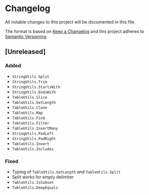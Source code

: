 # Changelog

All notable changes to this project will be documented in this file.

The format is based on [Keep a Changelog](http://keepachangelog.com/en/1.0.0/)
and this project adheres to [Semantic Versioning](http://semver.org/spec/v2.0.0.html).

## [Unreleased]

### Added

* `StringUtils.Split`
* `StringUtils.Trim`
* `StringUtils.StartsWith`
* `StringUtils.EndsWith`
* `TableUtils.Slice`
* `TableUtils.GetLength`
* `TableUtils.Clone`
* `TableUtils.Map`
* `TableUtils.Find`
* `TableUtils.Filter`
* `TableUtils.InsertMany`
* `StringUtils.PadLeft`
* `StringUtils.PadRight`
* `TableUtils.Invert`
* `TableUtils.Includes`

### Fixed

* Typing of `TableUtils.GetLength` and `TableUtils.Split`
* Split works for empty delimiter
* `TableUtils.IsSubset`
* `TableUtils.DeepEquals`
